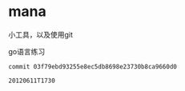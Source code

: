 mana
====
小工具，以及使用git

go语言练习

    commit 03f79ebd93255e8ec5db8698e23730b8ca9660d0

    20120611T1730